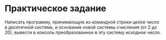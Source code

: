 # Практическое задание

Написать программу, принимающую из командной строки целое число в десятичной системе, и основание новой системы счисления (от 2 до 20), вывести в консоль преобразованное в эту систему исходное число.
